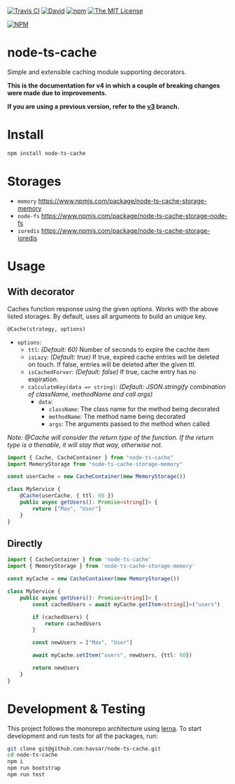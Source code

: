 [![Travis CI](https://img.shields.io/travis/havsar/node-ts-cache.svg)](https://travis-ci.org/havsar/node-ts-cache)
[![David](https://img.shields.io/david/havsar/node-ts-cache.svg)](https://david-dm.org/havsar/node-ts-cache)
[![npm](https://img.shields.io/npm/v/node-ts-cache.svg)](https://www.npmjs.org/package/node-ts-cache)
[![The MIT License](https://img.shields.io/npm/l/node-ts-cache.svg)](http://opensource.org/licenses/MIT)

[![NPM](https://nodei.co/npm/node-ts-cache.png?downloads=true&downloadRank=true&stars=true)](https://nodei.co/npm/node-ts-cache/)

# node-ts-cache

Simple and extensible caching module supporting decorators.

**This is the documentation for v4 in which a couple of breaking changes were made due to improvements.**

**If you are using a previous version, refer to the [v3](https://github.com/havsar/node-ts-cache/tree/v3) branch.**

# Install

```bash
npm install node-ts-cache
```

# Storages

-   `memory` https://www.npmjs.com/package/node-ts-cache-storage-memory
-   `node-fs` https://www.npmjs.com/package/node-ts-cache-storage-node-fs
-   `ioredis` https://www.npmjs.com/package/node-ts-cache-storage-ioredis

# Usage

## With decorator

Caches function response using the given options.
Works with the above listed storages.
By default, uses all arguments to build an unique key.

`@Cache(strategy, options)`

-   `options`:
    -   `ttl`: _(Default: 60)_ Number of seconds to expire the cachte item
    -   `isLazy`: _(Default: true)_ If true, expired cache entries will be deleted on touch. If false, entries will be deleted after the given _ttl_.
    -   `isCachedForver`: _(Default: false)_ If true, cache entry has no expiration.
    -   `calculateKey(data => string)`: _(Default: JSON.stringify combination of className, methodName and call args)_
        -   `data`:
            -   `className`: The class name for the method being decorated
            -   `methodName`: The method name being decorated
            -   `args`: The arguments passed to the method when called

_Note: @Cache will consider the return type of the function. If the return type is a thenable, it will stay that way, otherwise not._

```ts
import { Cache, CacheContainer } from "node-ts-cache"
import MemoryStorage from "node-ts-cache-storage-memory"

const userCache = new CacheContainer(new MemoryStorage())

class MyService {
    @Cache(userCache, { ttl: 60 })
    public async getUsers(): Promise<string[]> {
        return ["Max", "User"]
    }
}
```

## Directly

```ts
import { CacheContainer } from 'node-ts-cache'
import { MemoryStorage } from 'node-ts-cache-storage-memory'

const myCache = new CacheContainer(new MemoryStorage())

class MyService {
    public async getUsers(): Promise<string[]> {
        const cachedUsers = await myCache.getItem<string[]>("users")

        if (cachedUsers) {
            return cachedUsers
        }

        const newUsers = ["Max", "User"]

        await myCache.setItem("users", newUsers, {ttl: 60})

        return newUsers
    }
}
```

# Development & Testing

This project follows the monorepo architecture using [lerna](https://github.com/lerna/lerna).
To start development and run tests for all the packages, run:

```bash
git clone git@github.com:havsar/node-ts-cache.git
cd node-ts-cache
npm i
npm run bootstrap
npm run test
```
